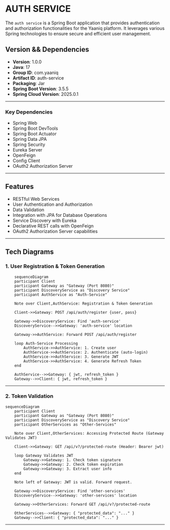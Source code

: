 # AUTH SERVICE 

The `auth service` is a Spring Boot application that provides authentication and authorization functionalities for the Yaaniq platform. It leverages various Spring technologies to ensure secure and efficient user management.

## Version && Dependencies

- **Version**: 1.0.0
- **Java**: 17
- **Group ID**: com.yaaniq
- **Artifact ID**: auth-service
- **Packaging**: Jar
- **Spring Boot Version**: 3.5.5
- **Spring Cloud Version**: 2025.0.1

---

### Key Dependencies
- Spring Web
- Spring Boot DevTools
- Spring Boot Actuator
- Spring Data JPA
- Spring Security
- Eureka Server
- OpenFeign
- Config Client
- OAuth2 Authorization Server

---

## Features
- RESTful Web Services
- User Authentication and Authorization
- Data Validation
- Integration with JPA for Database Operations
- Service Discovery with Eureka
- Declarative REST calls with OpenFeign
- OAuth2 Authorization Server capabilities

---

## Tech Diagrams

### 1. User Registration & Token Generation

```mermaid
    sequenceDiagram
    participant Client
    participant Gateway as "Gateway (Port 8080)"
    participant DiscoveryService as "Discovery Service"
    participant AuthService as "Auth-Service"

    Note over Client,AuthService: Registration & Token Generation

    Client->>Gateway: POST /api/auth/register {user, pass}
    
    Gateway->>DiscoveryService: Find 'auth-service'
    DiscoveryService-->>Gateway: 'auth-service' location
    
    Gateway->>AuthService: Forward POST /api/auth/register
    
    loop Auth-Service Processing
        AuthService->>AuthService: 1. Create user
        AuthService->>AuthService: 2. Authenticate (auto-login)
        AuthService->>AuthService: 3. Generate JWT
        AuthService->>AuthService: 4. Generate Refresh Token
    end
    
    AuthService-->>Gateway: { jwt, refresh_token }
    Gateway-->>Client: { jwt, refresh_token }

```

---

### 2. Token Validation 

```mermaid
sequenceDiagram
    participant Client
    participant Gateway as "Gateway (Port 8080)"
    participant DiscoveryService as "Discovery Service"
    participant OtherServices as "Other-Services"

    Note over Client,OtherServices: Accessing Protected Route (Gateway Validates JWT)

    Client->>Gateway: GET /api/v?/protected-route (Header: Bearer jwt)
    
    loop Gateway Validates JWT
        Gateway->>Gateway: 1. Check token signature
        Gateway->>Gateway: 2. Check token expiration
        Gateway->>Gateway: 3. Extract user info
    end
    
    Note left of Gateway: JWT is valid. Forward request.

    Gateway->>DiscoveryService: Find 'other-services'
    DiscoveryService-->>Gateway: 'other-services' location
    
    Gateway->>OtherServices: Forward GET /api/v?/protected-route
    
    OtherServices-->>Gateway: { "protected_data": "..." }
    Gateway-->>Client: { "protected_data": "..." }
```

---